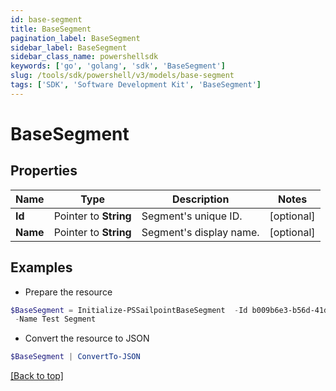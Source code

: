 ```yaml
---
id: base-segment
title: BaseSegment
pagination_label: BaseSegment
sidebar_label: BaseSegment
sidebar_class_name: powershellsdk
keywords: ['go', 'golang', 'sdk', 'BaseSegment'] 
slug: /tools/sdk/powershell/v3/models/base-segment
tags: ['SDK', 'Software Development Kit', 'BaseSegment']
---
```



# BaseSegment

## Properties

Name | Type | Description | Notes
------------ | ------------- | ------------- | -------------
**Id** |  Pointer to **String** | Segment&#39;s unique ID. | [optional] 
**Name** |  Pointer to **String** | Segment&#39;s display name. | [optional] 

## Examples

- Prepare the resource
```powershell
$BaseSegment = Initialize-PSSailpointBaseSegment  -Id b009b6e3-b56d-41d9-8735-cb532ea0b017 `
 -Name Test Segment
```

- Convert the resource to JSON
```powershell
$BaseSegment | ConvertTo-JSON
```


[[Back to top]](#) 

